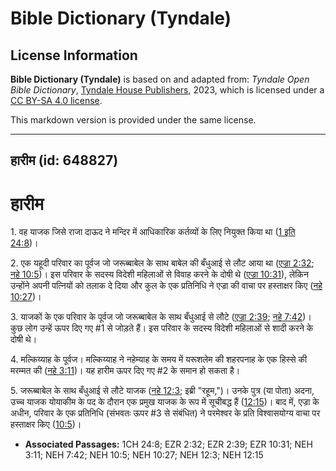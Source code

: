 # Bible Dictionary (Tyndale)

## License Information

**Bible Dictionary (Tyndale)** is based on and adapted from: _Tyndale Open Bible Dictionary_, [Tyndale House Publishers](https://tyndaleopenresources.com/), 2023, which is licensed under a [CC BY-SA 4.0 license](https://creativecommons.org/licenses/by-sa/4.0/legalcode.en).

This markdown version is provided under the same license.



--------------------------------

## हारीम (id: 648827)

हारीम
=====

1\. वह याजक जिसे राजा दाऊद ने मन्दिर में आधिकारिक कर्तव्यों के लिए नियुक्त किया था ([1 इति 24:8](https://ref.ly/1Chr24:8))।

2\. एक यहूदी परिवार का पूर्वज जो जरूब्बाबेल के साथ बाबेल की बँधुआई से लौट आया था ([एज्रा 2:32](https://ref.ly/Ezra2:32); [नहे 10:5](https://ref.ly/Neh10:5))। इस परिवार के सदस्य विदेशी महिलाओं से विवाह करने के दोषी थे ([एज्रा 10:31](https://ref.ly/Ezra10:31)), लेकिन उन्होंने अपनी पत्नियों को तलाक दे दिया और कुल के एक प्रतिनिधि ने एज्रा की वाचा पर हस्ताक्षर किए ([नहे 10:27](https://ref.ly/Neh10:27))।

3\. याजकों के एक परिवार के पूर्वज जो जरूब्बाबेल के साथ बँधुआई से लौटे ([एज्रा 2:39](https://ref.ly/Ezra2:39); [नहे 7:42](https://ref.ly/Neh7:42))। कुछ लोग उन्हें ऊपर दिए गए \#1 से जोड़ते हैं। इस परिवार के सदस्य विदेशी महिलाओं से शादी करने के दोषी थे।

4\. मल्किय्याह के पूर्वज। मल्किय्याह ने नहेम्याह के समय में यरूशलेम की शहरपनाह के एक हिस्से की मरम्मत की ([नहे 3:11](https://ref.ly/Neh3:11))। यह हारीम ऊपर दिए गए \#2 के समान हो सकता है।

5\. जरूब्बाबेल के साथ बँधुआई से लौटे याजक ([नहे 12:3](https://ref.ly/Neh12:3); इब्री "रहूम,")। उनके पुत्र (या पोता) अदना, उच्च याजक योयाकीम के पद के दौरान एक प्रमुख याजक के रूप में सूचीबद्ध हैं ([12:15](https://ref.ly/Neh12:15))। बाद में, एज्रा के अधीन, परिवार के एक प्रतिनिधि (संभवतः ऊपर \#3 से संबंधित) ने परमेश्वर के प्रति विश्वासयोग्य वाचा पर हस्ताक्षर किए ([10:5](https://ref.ly/Neh10:5))।

* **Associated Passages:** 1CH 24:8; EZR 2:32; EZR 2:39; EZR 10:31; NEH 3:11; NEH 7:42; NEH 10:5; NEH 10:27; NEH 12:3; NEH 12:15

